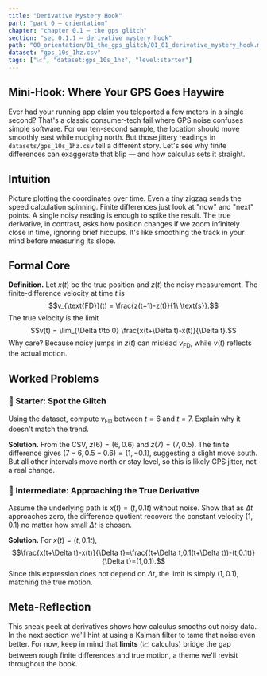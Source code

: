 ```yaml
---
title: "Derivative Mystery Hook"
part: "part 0 – orientation"
chapter: "chapter 0.1 – the gps glitch"
section: "sec 0.1.1 – derivative mystery hook"
path: "00_orientation/01_the_gps_glitch/01_01_derivative_mystery_hook.md"
dataset: "gps_10s_1hz.csv"
tags: ["📈", "dataset:gps_10s_1hz", "level:starter"]
---
```


## Mini-Hook: Where Your GPS Goes Haywire

Ever had your running app claim you teleported a few meters in a single second? 
That's a classic consumer-tech fail where GPS noise confuses simple software. 
For our ten-second sample, the location should move smoothly east while nudging north. 
But those jittery readings in `datasets/gps_10s_1hz.csv` tell a different story.
Let's see why finite differences can exaggerate that blip — and how calculus sets it straight.

## Intuition

Picture plotting the coordinates over time. Even a tiny zigzag sends the speed 
calculation spinning. Finite differences just look at "now" and "next" points. 
A single noisy reading is enough to spike the result. The true derivative, in 
contrast, asks how position changes if we zoom infinitely close in time, 
ignoring brief hiccups. It's like smoothing the track in your mind before 
measuring its slope.

## Formal Core

**Definition.** Let $x(t)$ be the true position and $z(t)$ the noisy measurement. 
The finite-difference velocity at time $t$ is
$$v_{\text{FD}}(t) = \frac{z(t+1)-z(t)}{1\ \text{s}}.$$
The true velocity is the limit
$$v(t) = \lim_{\Delta t\to 0} \frac{x(t+\Delta t)-x(t)}{\Delta t}.$$
Why care? Because noisy jumps in $z(t)$ can mislead $v_{\text{FD}}$, while $v(t)$ 
reflects the actual motion.

## Worked Problems

### 🌱 Starter: Spot the Glitch

Using the dataset, compute $v_{\text{FD}}$ between $t=6$ and $t=7$. Explain why 
it doesn't match the trend.

**Solution.** From the CSV, $z(6)=(6,0.6)$ and $z(7)=(7,0.5)$. The finite 
difference gives $(7-6, 0.5-0.6)=(1,-0.1)$, suggesting a slight move south. But 
all other intervals move north or stay level, so this is likely GPS jitter, not a 
real change.

### 🌳 Intermediate: Approaching the True Derivative

Assume the underlying path is $x(t)=(t,0.1t)$ without noise. Show that as 
$\Delta t$ approaches zero, the difference quotient recovers the constant 
velocity $(1,0.1)$ no matter how small $\Delta t$ is chosen.

**Solution.** For $x(t)=(t,0.1t)$,
$$\frac{x(t+\Delta t)-x(t)}{\Delta t}=\frac{(t+\Delta t,0.1(t+\Delta t))-(t,0.1t)}{\Delta t}=(1,0.1).$$
Since this expression does not depend on $\Delta t$, the limit is simply 
$(1,0.1)$, matching the true motion.

## Meta-Reflection

This sneak peek at derivatives shows how calculus smooths out noisy data. 
In the next section we'll hint at using a Kalman filter to tame that noise even 
better. For now, keep in mind that **limits** (📈 calculus) bridge the gap between 
rough finite differences and true motion, a theme we'll revisit throughout the 
book.
